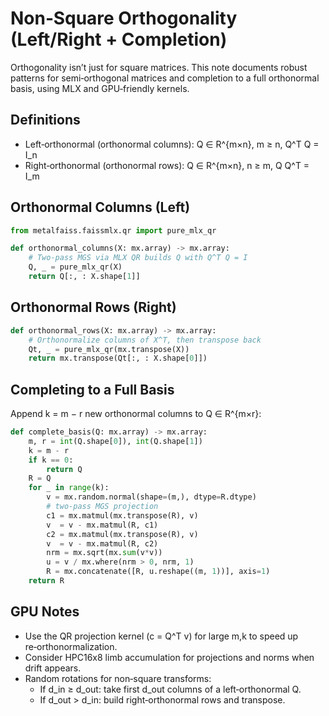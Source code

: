 # Non‑Square Orthogonality (Left/Right + Completion)

Orthogonality isn’t just for square matrices. This note documents robust patterns for semi‑orthogonal matrices and completion to a full orthonormal basis, using MLX and GPU‑friendly kernels.

## Definitions

- Left‑orthonormal (orthonormal columns): Q ∈ R^{m×n}, m ≥ n, Q^T Q = I_n
- Right‑orthonormal (orthonormal rows): Q ∈ R^{m×n}, n ≥ m, Q Q^T = I_m

## Orthonormal Columns (Left)

```python
from metalfaiss.faissmlx.qr import pure_mlx_qr

def orthonormal_columns(X: mx.array) -> mx.array:
    # Two‑pass MGS via MLX QR builds Q with Q^T Q = I
    Q, _ = pure_mlx_qr(X)
    return Q[:, : X.shape[1]]
```

## Orthonormal Rows (Right)

```python
def orthonormal_rows(X: mx.array) -> mx.array:
    # Orthonormalize columns of X^T, then transpose back
    Qt, _ = pure_mlx_qr(mx.transpose(X))
    return mx.transpose(Qt[:, : X.shape[0]])
```

## Completing to a Full Basis

Append k = m − r new orthonormal columns to Q ∈ R^{m×r}:

```python
def complete_basis(Q: mx.array) -> mx.array:
    m, r = int(Q.shape[0]), int(Q.shape[1])
    k = m - r
    if k == 0:
        return Q
    R = Q
    for _ in range(k):
        v = mx.random.normal(shape=(m,), dtype=R.dtype)
        # two‑pass MGS projection
        c1 = mx.matmul(mx.transpose(R), v)
        v  = v - mx.matmul(R, c1)
        c2 = mx.matmul(mx.transpose(R), v)
        v  = v - mx.matmul(R, c2)
        nrm = mx.sqrt(mx.sum(v*v))
        u = v / mx.where(nrm > 0, nrm, 1)
        R = mx.concatenate([R, u.reshape((m, 1))], axis=1)
    return R
```

## GPU Notes

- Use the QR projection kernel (c = Q^T v) for large m,k to speed up re‑orthonormalization.
- Consider HPC16x8 limb accumulation for projections and norms when drift appears.
- Random rotations for non‑square transforms:
  - If d_in ≥ d_out: take first d_out columns of a left‑orthonormal Q.
  - If d_out > d_in: build right‑orthonormal rows and transpose.

